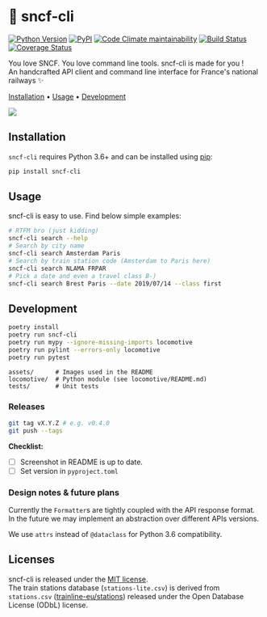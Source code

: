 # :train2: sncf-cli

[![Python Version](https://img.shields.io/badge/python-3.6+-blue.svg?style=flat)](https://www.python.org/downloads/)
[![PyPI](https://img.shields.io/pypi/v/sncf-cli.svg)](https://pypi.org/project/sncf-cli/)
[![Code Climate maintainability](https://img.shields.io/codeclimate/maintainability/yafeunteun/sncf-cli.svg)](https://codeclimate.com/github/yafeunteun/sncf-cli/maintainability)
[![Build Status](https://github.com/yafeunteun/sncf-cli/workflows/CI/badge.svg)](https://github.com/yafeunteun/sncf-cli/actions)
[![Coverage Status](https://coveralls.io/repos/github/yafeunteun/sncf-cli/badge.svg?branch=master&service=github)](https://coveralls.io/github/yafeunteun/sncf-cli?branch=master)

You love SNCF. You love command line tools. sncf-cli is made for you !  
An handcrafted API client and command line interface for France's national railways :sparkles:

<a href="#installation">Installation</a> •
<a href="#usage">Usage</a> •
<a href="#development">Development</a>

<img src="https://raw.githubusercontent.com/yafeunteun/sncf-cli/master/assets/carbon.png">

## Installation

`sncf-cli` requires Python 3.6+ and can be installed using [pip](https://pip.pypa.io/en/stable/):

```bash
pip install sncf-cli
```

## Usage

sncf-cli is easy to use. Find below simple examples:

```bash
# RTFM bro (just kidding)
sncf-cli search --help
# Search by city name
sncf-cli search Amsterdam Paris
# Search by train station code (Amsterdam to Paris here)
sncf-cli search NLAMA FRPAR
# Pick a date and even a travel class B-)
sncf-cli search Brest Paris --date 2019/07/14 --class first 
```

## Development

```bash
poetry install
poetry run sncf-cli
poetry run mypy --ignore-missing-imports locomotive
poetry run pylint --errors-only locomotive
poetry run pytest
```

```
assets/      # Images used in the README
locomotive/  # Python module (see locomotive/README.md)
tests/       # Unit tests
```

### Releases

```bash
git tag vX.Y.Z # e.g. v0.4.0
git push --tags
```

**Checklist:**

- [ ] Screenshot in README is up to date.
- [ ] Set version in `pyproject.toml`

### Design notes & future plans

Currently the `Formatter`s are tightly coupled with the API response format. In the future we may implement an abstraction over different APIs versions.

We use `attrs` instead of `@dataclass` for Python 3.6 compatibility.

## Licenses

sncf-cli is released under the [MIT license](https://github.com/yafeunteun/sncf-cli/blob/master/LICENSE).  
The train stations database (`stations-lite.csv`) is derived from `stations.csv` ([trainline-eu/stations](https://github.com/trainline-eu/stations)) released under the Open Database License (ODbL) license.
